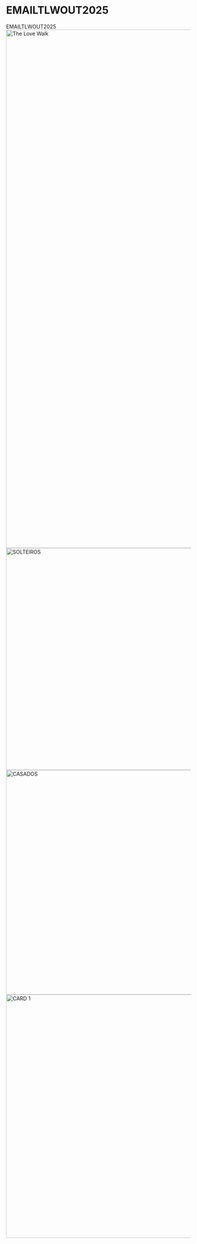 # EMAILTLWOUT2025
EMAILTLWOUT2025
<img width="3028" height="1408" alt="The Love Walk" src="https://github.com/user-attachments/assets/641cbb5b-d008-4019-8edb-7de4a9e516ea" />
<img width="609" height="603" alt="SOLTEIROS" src="https://github.com/user-attachments/assets/26a197bd-0596-4c38-92f3-9b7b485f7a50" />
<img width="649" height="610" alt="CASADOS" src="https://github.com/user-attachments/assets/94ebc3ca-e4c5-48a7-ac82-f0f47e77e355" />
<img width="600" height="661" alt="CARD 1" src="https://github.com/user-attachments/assets/88af3bf4-0e23-4779-80b9-503b7cf1bf0a" />
